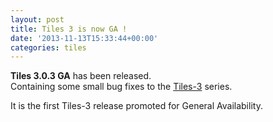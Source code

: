 ```yaml
---
layout: post
title: Tiles 3 is now GA !
date: '2013-11-13T15:33:44+00:00'
categories: tiles
---
```

<p><b>Tiles 3.0.3 GA</b> has been released. <br />Containing some small bug fixes to the <a href="http://tiles.apache.org">Tiles-3</a> series.</p>
  <p>It is the first Tiles-3 release promoted for General Availability.<br /></p>
